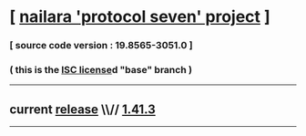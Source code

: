 
# [ [nailara 'protocol seven' project](http://src.nailara.net/) ]

### [ source code version : 19.8565-3051.0 ]

### ( this is the [ISC license](license)d "base" branch )
---
## current [release](https://github.com/anotherlink/nailara/releases) \\\\// [1.41.3](https://github.com/anotherlink/nailara/releases/tag/1.41.3)
---

